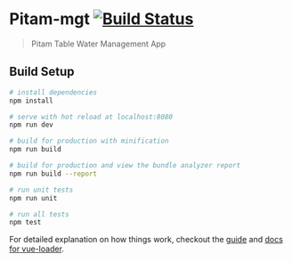 # Pitam-mgt [![Build Status](https://travis-ci.org/Omafovbe/pitam-mgt.svg?branch=master)](https://travis-ci.org/Omafovbe/pitam-mgt)

> Pitam Table Water Management App

## Build Setup

``` bash
# install dependencies
npm install

# serve with hot reload at localhost:8080
npm run dev

# build for production with minification
npm run build

# build for production and view the bundle analyzer report
npm run build --report

# run unit tests
npm run unit

# run all tests
npm test
```

For detailed explanation on how things work, checkout the [guide](http://vuejs-templates.github.io/webpack/) and [docs for vue-loader](http://vuejs.github.io/vue-loader).
